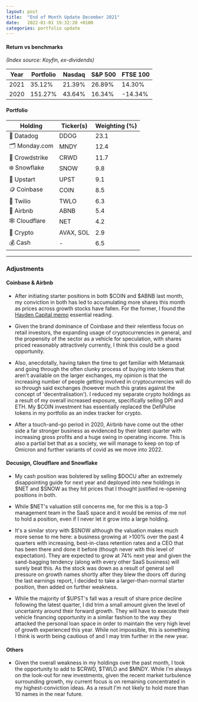 ```yaml
---
layout: post
title:  "End of Month Update December 2021"
date:   2022-01-01 19:32:20 +0100
categories: portfolio update
---
```


#### Return vs benchmarks
*(Index source: Koyfin, ex-dividends)*

Year | Portfolio | Nasdaq | S&P 500 | FTSE 100
----------- | ----------- | ----------- | ----------- | ----------- |
2021 | 35.12% | 21.39% | 26.89% | 14.30% |
2020 | 151.27% | 43.64% | 16.34% | -14.34% |


#### Portfolio

Holding | Ticker(s) | Weighting (%) |							
------------ | ------------ | ------------ | 
🐶 Datadog | DDOG | 23.1 |
🗂 Monday.com | MNDY | 12.4 |
🦅 Crowdstrike | CRWD | 11.7 |
❄️ Snowflake | SNOW | 9.8 |
💸 Upstart | UPST | 9.1 |
🪙 Coinbase  | COIN | 8.5 |
📲 Twilio | TWLO | 6.3 |
🏡 Airbnb | ABNB | 5.4 |
🕸 Cloudflare | NET | 4.2 |
🦇 Crypto | AVAX, SOL | 2.9 |
💰 Cash | - | 6.5 |

---

### Adjustments


#### Coinbase & Airbnb

- After initiating starter positions in both $COIN and $ABNB last month, my conviction in both has led to accumulating more shares this month as prices across growth stocks have fallen. For the former, I found the [Hayden Capital memo](https://www.haydencapital.com/wp-content/uploads/Hayden-Capital_Coinbase-Memo.pdf) essential reading. 

- Given the brand dominance of Coinbase and their relentless focus on retail investors, the expanding usage of cryptocurrencies in general, and the propensity of the sector as a vehicle for speculation, with shares priced reasonably attractively currently, I think this could be a good opportunity. 

- Also, anecdotally, having taken the time to get familiar with Metamask and going through the often clunky process of buying into tokens that aren't available on the larger exchanges, my opinion is that the increasing number of people getting involved in cryptocurrencies will do so through said exchanges (however much this grates against the concept of 'decentralisation'). I reduced my separate crypto holdings as a result of my overall increased exposure, specifically selling DPI and ETH. My $COIN investment has essentially replaced the DefiPulse tokens in my portfolio as an index tracker for crypto.

- After a touch-and-go period in 2020, Airbnb have come out the other side a far stronger business as evidenced by their latest quarter with increasing gross profits and a huge swing in operating income. This is also a partial bet that as a society, we will manage to keep on top of Omicron and further variants of covid as we move into 2022.


#### Docusign, Cloudflare and Snowflake

- My cash position was bolstered by selling $DOCU after an extremely disappointing guide for next year and deployed into new holdings in $NET and $SNOW as they hit prices that I thought justified re-opening positions in both. 

- While $NET's valuation still concerns me, for me this is a top-3 management team in the SaaS space and it would be remiss of me not to hold a position, even if I never let it grow into a large holding. 

- It's a similar story with $SNOW although the valuation makes much more sense to me here: a business growing at >100% over the past 4 quarters with increasing, best-in-class retention rates and a CEO that has been there and done it before (though never with this level of expectation). They are expected to grow at 74% next year and given the sand-bagging tendency (along with every other SaaS business) will surely beat this. As the stock was down as a result of general sell pressure on growth names shortly after they blew the doors off during the last earnings report, I decided to take a larger-than-normal starter position, then added on further weakness.

- While the majority of $UPST's fall was a result of share price decline following the latest quarter, I did trim a small amount given the level of uncertainty around their forward growth. They will have to execute their vehicle financing opportunity in a similar fashion to the way they attacked the personal loan space in order to maintain the very high level of growth experienced this year. While not impossible, this is something I think is worth being cautious of and I may trim further in the new year.


#### Others
- Given the overall weakness in my holdings over the past month, I took the opportunity to add to $CRWD, $TWLO and $MNDY. While I'm always on the look-out for new investments, given the recent market turbulence surrounding growth, my current focus is on remaining concentrated in my highest-conviction ideas. As a result I'm not likely to hold more than 10 names in the near future.